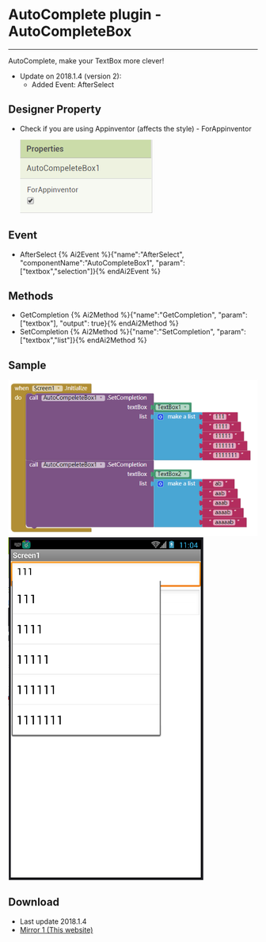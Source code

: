 # AutoComplete plugin - AutoCompleteBox

---

AutoComplete, make your TextBox more clever!

* Update on 2018.1.4 (version 2):
  * Added Event: AfterSelect

## Designer Property

* Check if you are using Appinventor (affects the style) - ForAppinventor

  ![](../images/AutoCompleteBox/property.png)

## Event

* AfterSelect
  {% Ai2Event %}{"name":"AfterSelect", "componentName":"AutoCompleteBox1", "param":["textbox","selection"]}{% endAi2Event %}

## Methods

* GetCompletion
  {% Ai2Method %}{"name":"GetCompletion", "param":["textbox"], "output": true}{% endAi2Method %}
* SetCompletion
  {% Ai2Method %}{"name":"SetCompletion", "param":["textbox","list"]}{% endAi2Method %}

## Sample

![](../images/AutoCompleteBox/code.png)
![](../images/AutoCompleteBox/capture.png)


## Download

* Last update 2018.1.4
* <a href="/aix/cn.colintree.aix.AutoCompleteBox.aix" target="_blank">Mirror 1 (This website)</a>
